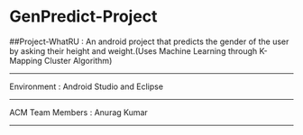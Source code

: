 # GenPredict-Project

##Project-WhatRU :
An android project that predicts the gender of the user by asking their height and weight.(Uses Machine Learning through K-Mapping Cluster Algorithm)
***
Environment : Android Studio and Eclipse
***
ACM Team Members : Anurag Kumar
***
